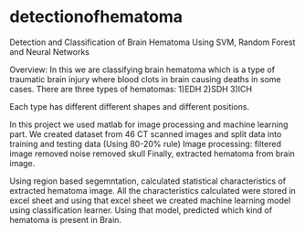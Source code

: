 # detectionofhematoma
Detection and Classification of Brain Hematoma Using SVM, Random Forest and Neural Networks

Overview:
In this we are classifying brain hematoma which is a type of traumatic brain injury where blood clots in brain causing deaths in some cases. There are three types of hematomas: 1)EDH 2)SDH 3)ICH

Each type has different different shapes and different positions.

In this project we used matlab for image processing and machine learning part.
We created dataset from 46 CT scanned images and split data into training and testing data (Using 80-20% rule)
Image processing:
filtered image
removed noise
removed skull
Finally, extracted hematoma from brain image.

Using region based segemntation, calculated statistical characteristics of extracted hematoma image.
All the characteristics calculated were stored in excel sheet and using that excel sheet we created machine learning model
using classification learner.
Using that model, predicted which kind of hematoma is present in Brain.
